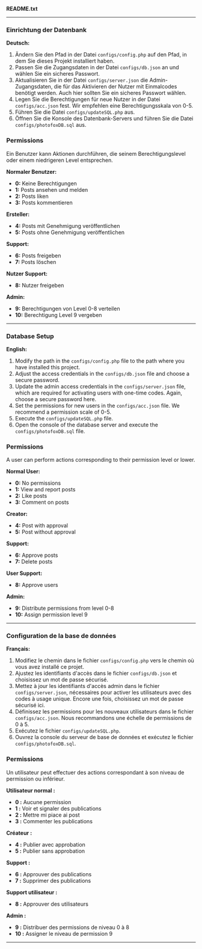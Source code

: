 **README.txt**

---

### Einrichtung der Datenbank

**Deutsch:**

1. Ändern Sie den Pfad in der Datei `configs/config.php` auf den Pfad, in dem Sie dieses Projekt installiert haben.
2. Passen Sie die Zugangsdaten in der Datei `configs/db.json` an und wählen Sie ein sicheres Passwort.
3. Aktualisieren Sie in der Datei `configs/server.json` die Admin-Zugangsdaten, die für das Aktivieren der Nutzer mit Einmalcodes benötigt werden. Auch hier sollten Sie ein sicheres Passwort wählen.
4. Legen Sie die Berechtigungen für neue Nutzer in der Datei `configs/acc.json` fest. Wir empfehlen eine Berechtigungsskala von 0-5.
5. Führen Sie die Datei `configs/updateSQL.php` aus.
6. Öffnen Sie die Konsole des Datenbank-Servers und führen Sie die Datei `configs/photofoxDB.sql` aus.

### Permissions

Ein Benutzer kann Aktionen durchführen, die seinem Berechtigungslevel oder einem niedrigeren Level entsprechen.

**Normaler Benutzer:**

- **0:** Keine Berechtigungen
- **1:** Posts ansehen und melden
- **2:** Posts liken
- **3:** Posts kommentieren

**Ersteller:**

- **4:** Posts mit Genehmigung veröffentlichen
- **5:** Posts ohne Genehmigung veröffentlichen

**Support:**

- **6:** Posts freigeben
- **7:** Posts löschen

**Nutzer Support:**

- **8:** Nutzer freigeben

**Admin:**

- **9:** Berechtigungen von Level 0-8 verteilen
- **10:** Berechtigung Level 9 vergeben

---

### Database Setup

**English:**

1. Modify the path in the `configs/config.php` file to the path where you have installed this project.
2. Adjust the access credentials in the `configs/db.json` file and choose a secure password.
3. Update the admin access credentials in the `configs/server.json` file, which are required for activating users with one-time codes. Again, choose a secure password here.
4. Set the permissions for new users in the `configs/acc.json` file. We recommend a permission scale of 0-5.
5. Execute the `configs/updateSQL.php` file.
6. Open the console of the database server and execute the `configs/photofoxDB.sql` file.

### Permissions

A user can perform actions corresponding to their permission level or lower.

**Normal User:**

- **0:** No permissions
- **1:** View and report posts
- **2:** Like posts
- **3:** Comment on posts

**Creator:**

- **4:** Post with approval
- **5:** Post without approval

**Support:**

- **6:** Approve posts
- **7:** Delete posts

**User Support:**

- **8:** Approve users

**Admin:**

- **9:** Distribute permissions from level 0-8
- **10:** Assign permission level 9

---

### Configuration de la base de données

**Français:**

1. Modifiez le chemin dans le fichier `configs/config.php` vers le chemin où vous avez installé ce projet.
2. Ajustez les identifiants d'accès dans le fichier `configs/db.json` et choisissez un mot de passe sécurisé.
3. Mettez à jour les identifiants d'accès admin dans le fichier `configs/server.json`, nécessaires pour activer les utilisateurs avec des codes à usage unique. Encore une fois, choisissez un mot de passe sécurisé ici.
4. Définissez les permissions pour les nouveaux utilisateurs dans le fichier `configs/acc.json`. Nous recommandons une échelle de permissions de 0 à 5.
5. Exécutez le fichier `configs/updateSQL.php`.
6. Ouvrez la console du serveur de base de données et exécutez le fichier `configs/photofoxDB.sql`.

### Permissions

Un utilisateur peut effectuer des actions correspondant à son niveau de permission ou inférieur.

**Utilisateur normal :**

- **0 :** Aucune permission
- **1 :** Voir et signaler des publications
- **2 :** Mettre mi piace ai post
- **3 :** Commenter les publications

**Créateur :**

- **4 :** Publier avec approbation
- **5 :** Publier sans approbation

**Support :**

- **6 :** Approuver des publications
- **7 :** Supprimer des publications

**Support utilisateur :**

- **8 :** Approuver des utilisateurs

**Admin :**

- **9 :** Distribuer des permissions de niveau 0 à 8
- **10 :** Assigner le niveau de permission 9

---
